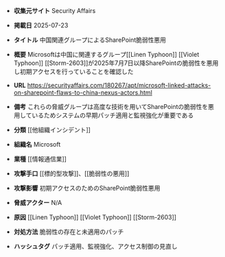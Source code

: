 - **収集元サイト**
Security Affairs

- **掲載日**
2025-07-23

- **タイトル**
中国関連グループによるSharePoint脆弱性悪用

- **概要**
Microsoftは中国に関連するグループ[[Linen Typhoon]] [[Violet Typhoon]] [[Storm-2603]]が2025年7月7日以降SharePointの脆弱性を悪用し初期アクセスを行っていることを確認した

- **URL**
https://securityaffairs.com/180267/apt/microsoft-linked-attacks-on-sharepoint-flaws-to-china-nexus-actors.html

- **備考**
これらの脅威グループは高度な技術を用いてSharePointの脆弱性を悪用しているためシステムの早期パッチ適用と監視強化が重要である

- **分類**
[[他組織インシデント]]

- **組織名**
Microsoft

- **業種**
[[情報通信業]]

- **攻撃手口**
[[標的型攻撃]]、[[脆弱性の悪用]]

- **攻撃影響**
初期アクセスのためのSharePoint脆弱性悪用

- **脅威アクター**
N/A

- **原因**
[[Linen Typhoon]] [[Violet Typhoon]] [[Storm-2603]]

- **対処方法**
脆弱性の存在と未適用のパッチ

- **ハッシュタグ**
パッチ適用、監視強化、アクセス制御の見直し
